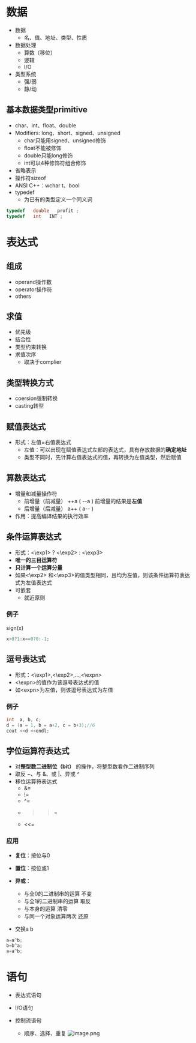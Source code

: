 # 数据
- 数据
	- 名、值、地址、类型、性质
- 数据处理
	- 算数（移位）
	- 逻辑
	- I/O
- 类型系统
	- 强/弱
	- 静/动
## 基本数据类型primitive
- char、int、float、double
- Modifiers:  long、short、signed、unsigned
	- char只能用signed、unsigned修饰
	- float不能被修饰
	- double只能long修饰
	- int可以4种修饰符组合修饰
- 省略表示
- 操作符sizeof
- ANSI C++：wchar t、bool
- typedef
	- 为已有的类型定义一个同义词
```cpp
typedef   double   profit ;
typedef   int   INT ;
```

# 表达式
## 组成
- operand操作数
- operator操作符
- others
## 求值
- 优先级
- 结合性
- 类型约束转换
- 求值次序
	- 取决于complier

## 类型转换方式
- coersion强制转换
- casting转型

## 赋值表达式
- 形式：左值=右值表达式
	- 左值：可以出现在赋值表达式左部的表达式，具有存放数据的**确定地址**
	- 类型不同时，先计算右值表达式的值，再转换为左值类型，然后赋值

## 算数表达式
- 增量和减量操作符
	- 前增量（前减量）    ++a ( --a )     前增量的结果是**左值**
	- 后增量（后减量）    a++ ( a-- )
- 作用：提高编译结果的执行效率

## 条件运算表达式
- 形式：<\exp1> ? <\exp2> : <\exp3>
- **唯一的三目运算符**
- **只计算一个运算分量**
- 如果<\exp2> 和<\exp3>的值类型相同，且均为左值，则该条件运算符表达式为左值表达式
- 可嵌套
	- 就近原则
### 例子
sign(x)
```cpp
x>0?1:x==0?0:-1;
```

## 逗号表达式
- 形式：<\exp1>,<\exp2>,…,<\expn>
- <\expn>的值作为该逗号表达式的值
- 如\<expn>为左值，则该逗号表达式为左值

### 例子
```cpp
int  a, b, c;
d = (a = 1, b = a+2, c = b+3);//6
cout <<d <<endl;	
```
## 字位运算符表达式

- 对**整型数二进制位（bit）** 的操作，将整型数看作二进制序列
- 取反 ~、与 &、或  |、异或 ^
- 移位运算符表达式
	- &=
	- !=
	- ^=
	- >>=
	- <<=

### 应用
- **复位**：按位与0
- **置位**：按位或1
- **异或**：
	- 与全0的二进制串的运算			不变
	- 与全1的二进制串的运算			取反
	- 与本身的运算				清零
	- 与同一个对象运算两次			还原

- 交换a b
```cpp
a=a^b;
b=b^a;
a=a^b;
```


# 语句

- 表达式语句

- I/O语句

- 控制流语句
	- 顺序、选择、重复
![image.png](https://chillcharlie-img.oss-cn-hangzhou.aliyuncs.com/imgae/2023/02/13/0f3b0e662ee5116dbaf5505c611cd1e0_20230213201219.png)
